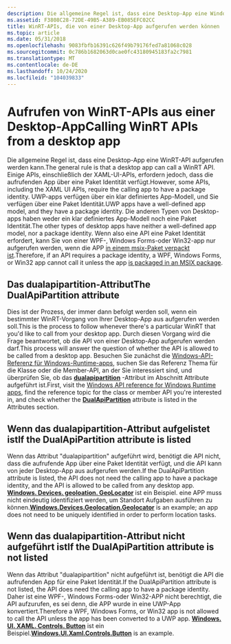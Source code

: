 ```yaml
---
description: Die allgemeine Regel ist, dass eine Desktop-App eine Windows-Runtime (WinRT)-API aufgerufen werden kann. Einige APIs, einschließlich der XAML-UI-APIs, erfordern jedoch, dass die aufrufenden App über eine Paket Identität verfügt.
ms.assetid: F3808C28-72DE-49B5-A389-EB085EFC02CC
title: WinRT-APIs, die von einer Desktop-App aufgerufen werden können
ms.topic: article
ms.date: 05/31/2018
ms.openlocfilehash: 9083fbfb16391c626f49b79176fed7a81068c028
ms.sourcegitcommit: 0c786b1682063d0cae0fc43180945183fa2c7981
ms.translationtype: MT
ms.contentlocale: de-DE
ms.lasthandoff: 10/24/2020
ms.locfileid: "104039833"
---
```

# <a name="calling-winrt-apis-from-a-desktop-app"></a><span data-ttu-id="a0efe-104">Aufrufen von WinRT-APIs aus einer Desktop-App</span><span class="sxs-lookup"><span data-stu-id="a0efe-104">Calling WinRT APIs from a desktop app</span></span>

<span data-ttu-id="a0efe-105">Die allgemeine Regel ist, dass eine Desktop-App eine WinRT-API aufgerufen werden kann.</span><span class="sxs-lookup"><span data-stu-id="a0efe-105">The general rule is that a desktop app can call a WinRT API.</span></span> <span data-ttu-id="a0efe-106">Einige APIs, einschließlich der XAML-UI-APIs, erfordern jedoch, dass die aufrufenden App über eine Paket Identität verfügt.</span><span class="sxs-lookup"><span data-stu-id="a0efe-106">However, some APIs, including the XAML UI APIs, require the calling app to have a package identity.</span></span> <span data-ttu-id="a0efe-107">UWP-apps verfügen über ein klar definiertes App-Modell, und Sie verfügen über eine Paket Identität.</span><span class="sxs-lookup"><span data-stu-id="a0efe-107">UWP apps have a well-defined app model, and they have a package identity.</span></span> <span data-ttu-id="a0efe-108">Die anderen Typen von Desktop-apps haben weder ein klar definiertes App-Modell noch eine Paket Identität.</span><span class="sxs-lookup"><span data-stu-id="a0efe-108">The other types of desktop apps have neither a well-defined app model, nor a package identity.</span></span> <span data-ttu-id="a0efe-109">Wenn also eine API eine Paket Identität erfordert, kann Sie von einer WPF-, Windows Forms-oder Win32-app nur aufgerufen werden, wenn die APP [in einem msix-Paket verpackt ist](/windows/msix/desktop/desktop-to-uwp-root).</span><span class="sxs-lookup"><span data-stu-id="a0efe-109">Therefore, if an API requires a package identity, a WPF, Windows Forms, or Win32 app cannot call it unless the app [is packaged in an MSIX package](/windows/msix/desktop/desktop-to-uwp-root).</span></span>

## <a name="the-dualapipartition-attribute"></a><span data-ttu-id="a0efe-110">Das dualapipartition-Attribut</span><span class="sxs-lookup"><span data-stu-id="a0efe-110">The DualApiPartition attribute</span></span>

<span data-ttu-id="a0efe-111">Dies ist der Prozess, der immer dann befolgt werden soll, wenn ein bestimmter WinRT-Vorgang von Ihrer Desktop-App aus aufgerufen werden soll.</span><span class="sxs-lookup"><span data-stu-id="a0efe-111">This is the process to follow whenever there's a particular WinRT that you'd like to call from your desktop app.</span></span> <span data-ttu-id="a0efe-112">Durch diesen Vorgang wird die Frage beantwortet, ob die API von einer Desktop-App aufgerufen werden darf.</span><span class="sxs-lookup"><span data-stu-id="a0efe-112">This process will answer the question of whether the API is allowed to be called from a desktop app.</span></span> <span data-ttu-id="a0efe-113">Besuchen Sie zunächst die [Windows-API-Referenz für Windows-Runtime-apps](/uwp/), suchen Sie das Referenz Thema für die Klasse oder die Member-API, an der Sie interessiert sind, und überprüfen Sie, ob das [**dualapipartition**](/uwp/api/Windows.Foundation.Metadata.DualApiPartitionAttribute) -Attribut im Abschnitt Attribute aufgeführt ist.</span><span class="sxs-lookup"><span data-stu-id="a0efe-113">First, visit the [Windows API reference for Windows Runtime apps](/uwp/), find the reference topic for the class or member API you're interested in, and check whether the [**DualApiPartition**](/uwp/api/Windows.Foundation.Metadata.DualApiPartitionAttribute) attribute is listed in the Attributes section.</span></span>

## <a name="if-the-dualapipartition-attribute-is-listed"></a><span data-ttu-id="a0efe-114">Wenn das dualapipartition-Attribut aufgelistet ist</span><span class="sxs-lookup"><span data-stu-id="a0efe-114">If the DualApiPartition attribute is listed</span></span>

<span data-ttu-id="a0efe-115">Wenn das Attribut "dualapipartition" aufgeführt wird, benötigt die API nicht, dass die aufrufende App über eine Paket Identität verfügt, und die API kann von jeder Desktop-App aus aufgerufen werden.</span><span class="sxs-lookup"><span data-stu-id="a0efe-115">If the DualApiPartition attribute is listed, the API does not need the calling app to have a package identity, and the API is allowed to be called from any desktop app.</span></span> <span data-ttu-id="a0efe-116">[**Windows. Devices. geoloation. GeoLocator**](/uwp/api/Windows.Devices.Geolocation.Geolocator) ist ein Beispiel. eine APP muss nicht eindeutig identifiziert werden, um Standort Aufgaben ausführen zu können.</span><span class="sxs-lookup"><span data-stu-id="a0efe-116">[**Windows.Devices.Geolocation.Geolocator**](/uwp/api/Windows.Devices.Geolocation.Geolocator) is an example; an app does not need to be uniquely identified in order to perform location tasks.</span></span>

## <a name="if-the-dualapipartition-attribute-is-not-listed"></a><span data-ttu-id="a0efe-117">Wenn das dualapipartition-Attribut nicht aufgeführt ist</span><span class="sxs-lookup"><span data-stu-id="a0efe-117">If the DualApiPartition attribute is not listed</span></span>

<span data-ttu-id="a0efe-118">Wenn das Attribut "dualapipartition" nicht aufgeführt ist, benötigt die API die aufrufenden App für eine Paket Identität.</span><span class="sxs-lookup"><span data-stu-id="a0efe-118">If the DualApiPartition attribute is not listed, the API does need the calling app to have a package identity.</span></span> <span data-ttu-id="a0efe-119">Daher ist eine WPF-, Windows Forms-oder Win32-APP nicht berechtigt, die API aufzurufen, es sei denn, die APP wurde in eine UWP-App konvertiert.</span><span class="sxs-lookup"><span data-stu-id="a0efe-119">Therefore a WPF, Windows Forms, or Win32 app is not allowed to call the API unless the app has been converted to a UWP app.</span></span> <span data-ttu-id="a0efe-120">[**Windows. UI. XAML. Controls. Button**](/uwp/api/Windows.UI.Xaml.Controls.Button) ist ein Beispiel.</span><span class="sxs-lookup"><span data-stu-id="a0efe-120">[**Windows.UI.Xaml.Controls.Button**](/uwp/api/Windows.UI.Xaml.Controls.Button) is an example.</span></span>

